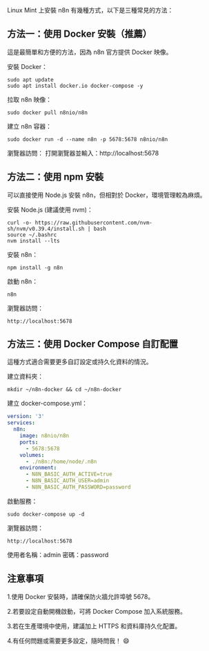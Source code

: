  Linux Mint 上安裝 n8n 有幾種方式，以下是三種常見的方法：

## 方法一：使用 Docker 安裝（推薦）

這是最簡單和方便的方法，因為 n8n 官方提供 Docker 映像。

安裝 Docker：
```
sudo apt update
sudo apt install docker.io docker-compose -y
```

拉取 n8n 映像：
```
sudo docker pull n8nio/n8n
```

建立 n8n 容器：
```
sudo docker run -d --name n8n -p 5678:5678 n8nio/n8n
```

瀏覽器訪問：
打開瀏覽器並輸入：http://localhost:5678


## 方法二：使用 npm 安裝

可以直接使用 Node.js 安裝 n8n，但相對於 Docker，環境管理較為麻煩。

安裝 Node.js (建議使用 nvm)：
```
curl -o- https://raw.githubusercontent.com/nvm-sh/nvm/v0.39.4/install.sh | bash
source ~/.bashrc
nvm install --lts
```

安裝 n8n：
```
npm install -g n8n
```

啟動 n8n：
```
n8n
```

瀏覽器訪問：
```
http://localhost:5678
```

## 方法三：使用 Docker Compose 自訂配置

這種方式適合需要更多自訂設定或持久化資料的情況。

建立資料夾：
```
mkdir ~/n8n-docker && cd ~/n8n-docker
```

建立 docker-compose.yml：
```yaml
version: '3'
services:
  n8n:
    image: n8nio/n8n
    ports:
      - 5678:5678
    volumes:
      - ./n8n:/home/node/.n8n
    environment:
      - N8N_BASIC_AUTH_ACTIVE=true
      - N8N_BASIC_AUTH_USER=admin
      - N8N_BASIC_AUTH_PASSWORD=password
```

啟動服務：
```
sudo docker-compose up -d
```

瀏覽器訪問：
```
http://localhost:5678
```

使用者名稱：admin
密碼：password

## 注意事項

1.使用 Docker 安裝時，請確保防火牆允許埠號 5678。

2.若要設定自動開機啟動，可將 Docker Compose 加入系統服務。

3.若在生產環境中使用，建議加上 HTTPS 和資料庫持久化配置。

4.有任何問題或需要更多設定，隨時問我！ 😄
